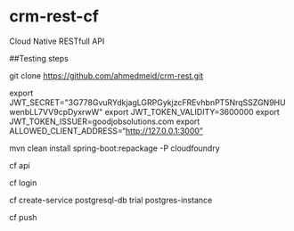 # crm-rest-cf

Cloud Native RESTfull API

##Testing steps

git clone https://github.com/ahmedmeid/crm-rest.git

export JWT_SECRET="3G778GvuRYdkjagLGRPGykjzcFREvhbnPT5NrqSSZGN9HUwenbLL7VV9cpDyxrwW"
export JWT_TOKEN_VALIDITY=3600000
export JWT_TOKEN_ISSUER=goodjobsolutions.com
export ALLOWED_CLIENT_ADDRESS=“http://127.0.0.1:3000”

mvn clean install spring-boot:repackage -P cloudfoundry

cf api <Cloud Foundry API URL>

cf login

cf create-service postgresql-db trial postgres-instance

cf push
